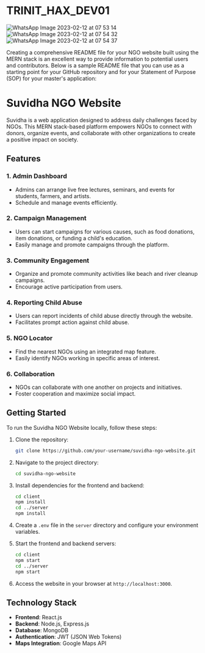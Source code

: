 # TRINIT_HAX_DEV01

![WhatsApp Image 2023-02-12 at 07 53 14](https://user-images.githubusercontent.com/80062397/218289509-aa1fc730-4e9d-4ed8-a147-1d249dce0b30.jpeg)
![WhatsApp Image 2023-02-12 at 07 54 32](https://user-images.githubusercontent.com/80062397/218289537-50c6e5a7-8bc2-483a-9c4b-04c77000878d.jpeg)
![WhatsApp Image 2023-02-12 at 07 54 37](https://user-images.githubusercontent.com/80062397/218289540-2ddd8cbb-5687-4a8d-9aa9-41667d9971a0.jpeg)

Creating a comprehensive README file for your NGO website built using the MERN stack is an excellent way to provide information to potential users and contributors. Below is a sample README file that you can use as a starting point for your GitHub repository and for your Statement of Purpose (SOP) for your master's application:

# Suvidha NGO Website

Suvidha is a web application designed to address daily challenges faced by NGOs. This MERN stack-based platform empowers NGOs to connect with donors, organize events, and collaborate with other organizations to create a positive impact on society.

## Features

### 1. Admin Dashboard

- Admins can arrange live free lectures, seminars, and events for students, farmers, and artists.
- Schedule and manage events efficiently.

### 2. Campaign Management

- Users can start campaigns for various causes, such as food donations, item donations, or funding a child's education.
- Easily manage and promote campaigns through the platform.

### 3. Community Engagement

- Organize and promote community activities like beach and river cleanup campaigns.
- Encourage active participation from users.

### 4. Reporting Child Abuse

- Users can report incidents of child abuse directly through the website.
- Facilitates prompt action against child abuse.

### 5. NGO Locator

- Find the nearest NGOs using an integrated map feature.
- Easily identify NGOs working in specific areas of interest.

### 6. Collaboration

- NGOs can collaborate with one another on projects and initiatives.
- Foster cooperation and maximize social impact.

## Getting Started

To run the Suvidha NGO Website locally, follow these steps:

1. Clone the repository:
   ```bash
   git clone https://github.com/your-username/suvidha-ngo-website.git
   ```

2. Navigate to the project directory:
   ```bash
   cd suvidha-ngo-website
   ```

3. Install dependencies for the frontend and backend:
   ```bash
   cd client
   npm install
   cd ../server
   npm install
   ```

4. Create a `.env` file in the `server` directory and configure your environment variables.

5. Start the frontend and backend servers:
   ```bash
   cd client
   npm start
   cd ../server
   npm start
   ```

6. Access the website in your browser at `http://localhost:3000`.

## Technology Stack

- **Frontend**: React.js
- **Backend**: Node.js, Express.js
- **Database**: MongoDB
- **Authentication**: JWT (JSON Web Tokens)
- **Maps Integration**: Google Maps API

